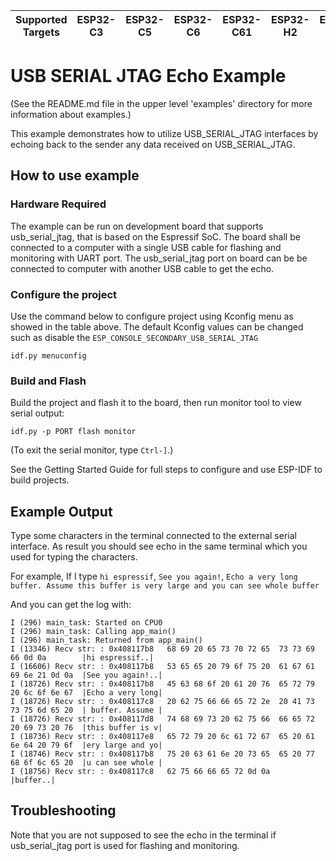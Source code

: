 | Supported Targets | ESP32-C3 | ESP32-C5 | ESP32-C6 | ESP32-C61 | ESP32-H2 | ESP32-H4 | ESP32-P4 | ESP32-S3 |
| ----------------- | -------- | -------- | -------- | --------- | -------- | -------- | -------- | -------- |

# USB SERIAL JTAG Echo Example

(See the README.md file in the upper level 'examples' directory for more information about examples.)

This example demonstrates how to utilize USB_SERIAL_JTAG interfaces by echoing back to the sender any data received on USB_SERIAL_JTAG.

## How to use example

### Hardware Required

The example can be run on development board that supports usb_serial_jtag, that is based on the Espressif SoC. The board shall be connected to a computer with a single USB cable for flashing and monitoring with UART port. The usb_serial_jtag port on board can be be connected to computer with another USB cable to get the echo.

### Configure the project

Use the command below to configure project using Kconfig menu as showed in the table above.
The default Kconfig values can be changed such as disable the `ESP_CONSOLE_SECONDARY_USB_SERIAL_JTAG`
```
idf.py menuconfig
```

### Build and Flash

Build the project and flash it to the board, then run monitor tool to view serial output:

```
idf.py -p PORT flash monitor
```

(To exit the serial monitor, type ``Ctrl-]``.)

See the Getting Started Guide for full steps to configure and use ESP-IDF to build projects.

## Example Output

Type some characters in the terminal connected to the external serial interface. As result you should see echo in the same terminal which you used for typing the characters.

For example, If I type `hi espressif`, `See you again!`, `Echo a very long buffer. Assume this buffer is very large and you can see whole buffer`

And you can get the log with:

```
I (296) main_task: Started on CPU0
I (296) main_task: Calling app_main()
I (296) main_task: Returned from app_main()
I (13346) Recv str: : 0x408117b8   68 69 20 65 73 70 72 65  73 73 69 66 0d 0a        |hi espressif..|
I (16606) Recv str: : 0x408117b8   53 65 65 20 79 6f 75 20  61 67 61 69 6e 21 0d 0a  |See you again!..|
I (18726) Recv str: : 0x408117b8   45 63 68 6f 20 61 20 76  65 72 79 20 6c 6f 6e 67  |Echo a very long|
I (18726) Recv str: : 0x408117c8   20 62 75 66 66 65 72 2e  20 41 73 73 75 6d 65 20  | buffer. Assume |
I (18726) Recv str: : 0x408117d8   74 68 69 73 20 62 75 66  66 65 72 20 69 73 20 76  |this buffer is v|
I (18736) Recv str: : 0x408117e8   65 72 79 20 6c 61 72 67  65 20 61 6e 64 20 79 6f  |ery large and yo|
I (18746) Recv str: : 0x408117b8   75 20 63 61 6e 20 73 65  65 20 77 68 6f 6c 65 20  |u can see whole |
I (18756) Recv str: : 0x408117c8   62 75 66 66 65 72 0d 0a                           |buffer..|
```

## Troubleshooting

Note that you are not supposed to see the echo in the terminal if usb_serial_jtag port is used for flashing and monitoring.
